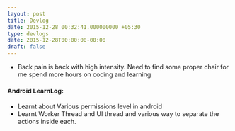 ```yaml
---
layout: post
title: Devlog
date: 2015-12-28 00:32:41.000000000 +05:30
type: devlogs
date: 2015-12-28T00:00:00-00:00
draft: false
---
```




* Back pain is back with high intensity. Need to find some proper chair for me spend more hours on coding and learning



#### Android LearnLog:
* Learnt about Various permissions level in android
* Learnt Worker Thread and UI thread and various way to separate the actions inside each.

